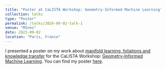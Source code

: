 ```yaml
---
title: "Poster at CaLISTA Workshop: Geometry-Informed Machine Learning"
collection: talks
type: "Poster"
permalink: /talks/2024-09-02-talk-1
venue: "Mînes"
date: 2023-09-02
location: "Paris, France"
---
```


I presented a poster on my work about [manifold learning, foliations and knowledge transfer](https://arxiv.org/abs/2409.07412) for the CaLISTA Workshop: [Geometry-Informed Machine Learning](https://sites.google.com/view/calistaworkshop2024paris/home). You can find my poster [here](files/poster_Calista_Paris_2024_ink.pdf).
